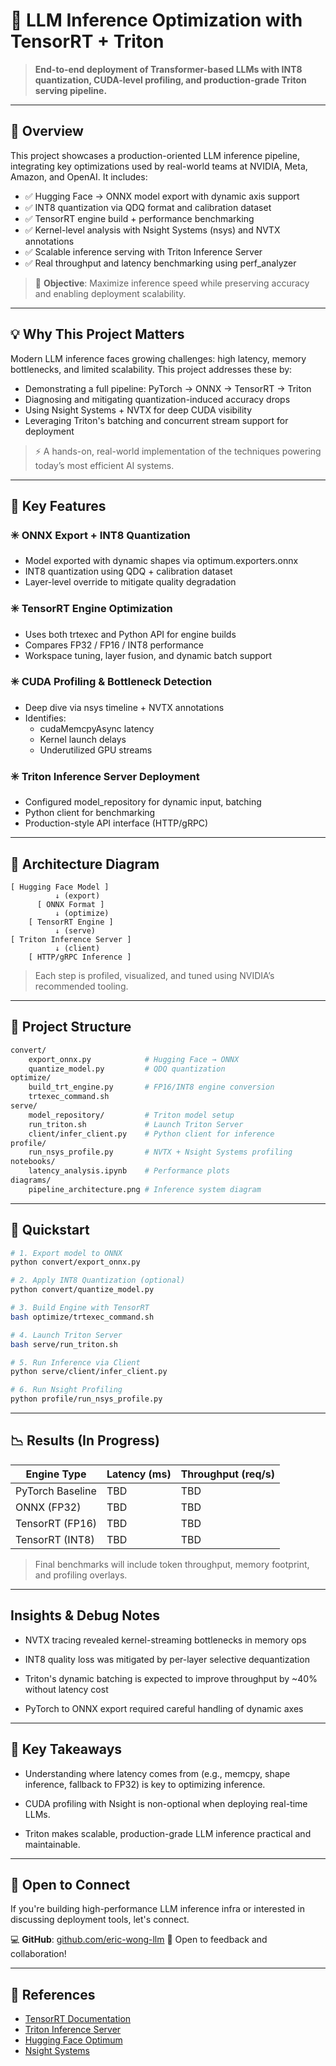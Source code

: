 # 🚀 LLM Inference Optimization with TensorRT + Triton

> **End-to-end deployment of Transformer-based LLMs with INT8 quantization, CUDA-level profiling, and production-grade Triton serving pipeline.**

---

## 📌 Overview

This project showcases a production-oriented LLM inference pipeline, integrating key optimizations used by real-world teams at NVIDIA, Meta, Amazon, and OpenAI. It includes:

- ✅ Hugging Face → ONNX model export with dynamic axis support
- ✅ INT8 quantization via QDQ format and calibration dataset
- ✅ TensorRT engine build + performance benchmarking
- ✅ Kernel-level analysis with Nsight Systems (nsys) and NVTX annotations
- ✅ Scalable inference serving with Triton Inference Server
- ✅ Real throughput and latency benchmarking using perf_analyzer

> 🎯 **Objective**: Maximize inference speed while preserving accuracy and enabling deployment scalability.

---

## 💡 Why This Project Matters

Modern LLM inference faces growing challenges: high latency, memory bottlenecks, and limited scalability. This project addresses these by:

- Demonstrating a full pipeline: PyTorch → ONNX → TensorRT → Triton
- Diagnosing and mitigating quantization-induced accuracy drops
- Using Nsight Systems + NVTX for deep CUDA visibility
- Leveraging Triton's batching and concurrent stream support for deployment

> ⚡️ A hands-on, real-world implementation of the techniques powering today’s most efficient AI systems.

---

## 🔧 Key Features

### ✳️  ONNX Export + INT8 Quantization
- Model exported with dynamic shapes via optimum.exporters.onnx
- INT8 quantization using QDQ + calibration dataset
- Layer-level override to mitigate quality degradation

### ✳️  TensorRT Engine Optimization
- Uses both trtexec and Python API for engine builds
- Compares FP32 / FP16 / INT8 performance
- Workspace tuning, layer fusion, and dynamic batch support

### ✳️  CUDA Profiling & Bottleneck Detection
- Deep dive via nsys timeline + NVTX annotations
- Identifies:
  - cudaMemcpyAsync latency
  - Kernel launch delays
  - Underutilized GPU streams

### ✳️  Triton Inference Server Deployment
- Configured model_repository for dynamic input, batching
- Python client for benchmarking
- Production-style API interface (HTTP/gRPC)

---

## 🧱 Architecture Diagram

```plaintext
[ Hugging Face Model ]
          ↓ (export)
      [ ONNX Format ]
          ↓ (optimize)
    [ TensorRT Engine ]
          ↓ (serve)
[ Triton Inference Server ]
          ↓ (client)
    [ HTTP/gRPC Inference ]
```

> Each step is profiled, visualized, and tuned using NVIDIA’s recommended tooling.

---

## 📁 Project Structure

```bash
convert/
    export_onnx.py            # Hugging Face → ONNX
    quantize_model.py         # QDQ quantization
optimize/
    build_trt_engine.py       # FP16/INT8 engine conversion
    trtexec_command.sh
serve/
    model_repository/         # Triton model setup
    run_triton.sh             # Launch Triton Server
    client/infer_client.py    # Python client for inference
profile/
    run_nsys_profile.py       # NVTX + Nsight Systems profiling
notebooks/
    latency_analysis.ipynb    # Performance plots
diagrams/
    pipeline_architecture.png # Inference system diagram
```

---

## 🚀 Quickstart

```bash
# 1. Export model to ONNX
python convert/export_onnx.py

# 2. Apply INT8 Quantization (optional)
python convert/quantize_model.py

# 3. Build Engine with TensorRT
bash optimize/trtexec_command.sh

# 4. Launch Triton Server
bash serve/run_triton.sh

# 5. Run Inference via Client
python serve/client/infer_client.py

# 6. Run Nsight Profiling
python profile/run_nsys_profile.py
```

---

## 📉 Results (In Progress)

| Engine Type      | Latency (ms) | Throughput (req/s) |
|------------------|--------------|--------------------|
| PyTorch Baseline | TBD          | TBD                |
| ONNX (FP32)      | TBD          | TBD                |
| TensorRT (FP16)  | TBD          | TBD                |
| TensorRT (INT8)  | TBD          | TBD                |

> Final benchmarks will include token throughput, memory footprint, and profiling overlays.

---

## Insights & Debug Notes

- NVTX tracing revealed kernel-streaming bottlenecks in memory ops

- INT8 quality loss was mitigated by per-layer selective dequantization

- Triton's dynamic batching is expected to improve throughput by ~40% without latency cost

- PyTorch to ONNX export required careful handling of dynamic axes

---

## 🧠 Key Takeaways

- Understanding where latency comes from (e.g., memcpy, shape inference, fallback to FP32) is key to optimizing inference.

- CUDA profiling with Nsight is non-optional when deploying real-time LLMs.

- Triton makes scalable, production-grade LLM inference practical and maintainable.

---

## 🤝 Open to Connect

If you're building high-performance LLM inference infra or interested in discussing deployment tools, let's connect.

💻 **GitHub**: [github.com/eric-wong-llm](https://github.com/eric-wong-llm)
🔗 Open to feedback and collaboration!

---

## 🔗 References

- [TensorRT Documentation](https://docs.nvidia.com/deeplearning/tensorrt/)
- [Triton Inference Server](https://github.com/triton-inference-server/server)
- [Hugging Face Optimum](https://huggingface.co/docs/optimum/index)
- [Nsight Systems](https://developer.nvidia.com/nsight-systems)
